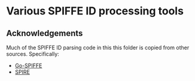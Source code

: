 # Various SPIFFE ID processing tools



## Acknowledgements

Much of the SPIFFE ID parsing code in this this folder is copied from other sources. Specifically:

* [Go-SPIFFE](https://github.com/spiffe/go-spiffe)
* [SPIRE](https://github.com/spiffe/spire)
